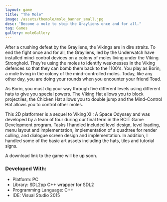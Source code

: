 ```yaml
---
layout: game
title: "The Mole"
image: /assets/themole/mole_banner_small.jpg
desc: "Become a mole to stop the Grayliens once and for all."
tag: Games
gallery: moleGallery
---
```

After a crushing defeat by the Grayliens, the Vikings are in dire straits. To end the fight once and for all, the Grayliens, led by the Underwatch have installed mind-control devices on a colony of moles living under the Viking Stronghold. They're using the moles to identify weaknesses in the Viking defences so that they can bomb them back to the 1100's. You play as Borin, a mole living in the colony of the mind-controlled moles. Today, like any other day, you are doing your rounds when you encounter your friend Toad.

As Borin, you must dig your way through five different levels using different hats to give you special powers. The Viking Hat allows you to block projectiles, the Chicken Hat allows you to double jump and the Mind-Control Hat allows you to control other moles.

This 2D platformer is a sequel to Viking XII: A Space Odyssey and was developed by a team of four during our final term in the BCIT Game Development program. Tasks I handled included level design, level loading, menu layout and implementation, implementation of a quadtree for render culling, and dialogue screen design and implementation. In addition, I handled some of the basic art assets including the hats, tiles and tutorial signs.

A download link to the game will be up soon.

### Developed With:
* Platform: PC
* Library: SDL2pp C++ wrapper for SDL2
* Programming Language: C++
* IDE: Visual Studio 2015